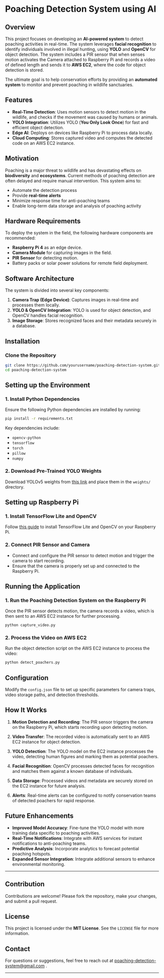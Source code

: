 
# **Poaching Detection System using AI**

## **Overview**
This project focuses on developing an **AI-powered system** to detect poaching activities in real-time. The system leverages **facial recognition** to identify individuals involved in illegal hunting, using **YOLO** and **OpenCV** for object detection. The system includes a PIR sensor that when senses motion activates the Camera attached to Raspberry Pi and records a video of defined length and sends it to **AWS EC2**, where the code for object detection is stored.

The ultimate goal is to help conservation efforts by providing an **automated system** to monitor and prevent poaching in wildlife sanctuaries.

## **Features**
- **Real-Time Detection**: Uses motion sensors to detect motion in the wildlife, and checks if the movement was caused by humans or animals.
- **YOLO Integration**: Utilizes YOLO (**You Only Look Once**) for fast and efficient object detection.
- **Edge AI**: Deploys on devices like Raspberry Pi to process data locally.
- **Cloud Computing**: Stores captured video and computes the detected code on an AWS EC2 instance.

## **Motivation**
Poaching is a major threat to wildlife and has devastating effects on **biodiversity** and **ecosystems**. Current methods of poaching detection are often delayed and require manual intervention. This system aims to:
- Automate the detection process
- Provide **real-time alerts**
- Minimize response time for anti-poaching teams
- Enable long-term data storage and analysis of poaching activity

## **Hardware Requirements**
To deploy the system in the field, the following hardware components are recommended:
- **Raspberry Pi 4** as an edge device.
- **Camera Module** for capturing images in the field.
- **PIR Sensor** for detecting motion.
- Battery packs or solar power solutions for remote field deployment.

## **Software Architecture**
The system is divided into several key components:
1. **Camera Trap (Edge Device)**: Captures images in real-time and processes them locally.
2. **YOLO & OpenCV Integration**: YOLO is used for object detection, and OpenCV handles facial recognition.
3. **Image Storage**: Stores recognized faces and their metadata securely in a database.

## **Installation**

### **Clone the Repository**
```bash
git clone https://github.com/yourusername/poaching-detection-system.git
cd poaching-detection-system
```

## **Setting up the Environment**

### **1. Install Python Dependencies**
Ensure the following Python dependencies are installed by running:
```bash
pip install -r requirements.txt
```
Key dependencies include:
- `opencv-python`
- `tensorflow`
- `torch`
- `pillow`
- `numpy`

### **2. Download Pre-Trained YOLO Weights**
Download YOLOv5 weights from [this link](https://github.com/ultralytics/yolov5/releases) and place them in the `weights/` directory.

## **Setting up Raspberry Pi**
### **1. Install TensorFlow Lite and OpenCV**
Follow [this guide](https://www.tensorflow.org/lite/guide/python) to install TensorFlow Lite and OpenCV on your Raspberry Pi.

### **2. Connect PIR Sensor and Camera**
- Connect and configure the PIR sensor to detect motion and trigger the camera to start recording.
- Ensure that the camera is properly set up and connected to the Raspberry Pi.

## **Running the Application**
### **1. Run the Poaching Detection System on the Raspberry Pi**
Once the PIR sensor detects motion, the camera records a video, which is then sent to an AWS EC2 instance for further processing.
```bash
python capture_video.py
```

### **2. Process the Video on AWS EC2**
Run the object detection script on the AWS EC2 instance to process the video:
```bash
python detect_poachers.py
```

## **Configuration**
Modify the `config.json` file to set up specific parameters for camera traps, video storage paths, and detection thresholds.

## **How It Works**
1. **Motion Detection and Recording**: 
   The PIR sensor triggers the camera on the Raspberry Pi, which starts recording upon detecting motion.

2. **Video Transfer**:
   The recorded video is automatically sent to an AWS EC2 instance for object detection.

3. **YOLO Detection**:
   The YOLO model on the EC2 instance processes the video, detecting human figures and marking them as potential poachers.

4. **Facial Recognition**:
   OpenCV processes detected faces for recognition and matches them against a known database of individuals.

5. **Data Storage**:
   Processed videos and metadata are securely stored on the EC2 instance for future analysis.

6. **Alerts**:
   Real-time alerts can be configured to notify conservation teams of detected poachers for rapid response.

## **Future Enhancements**
- **Improved Model Accuracy**: Fine-tune the YOLO model with more training data specific to poaching activities.
- **Real-Time Notifications**: Integrate with AWS services for instant notifications to anti-poaching teams.
- **Predictive Analysis**: Incorporate analytics to forecast potential poaching hotspots.
- **Expanded Sensor Integration**: Integrate additional sensors to enhance environmental monitoring.

---


## **Contribution**
Contributions are welcome! Please fork the repository, make your changes, and submit a pull request.

## **License**
This project is licensed under the **MIT License**. See the `LICENSE` file for more information.

## **Contact**
For questions or suggestions, feel free to reach out at poaching-detection-system@gmail.com .

---
